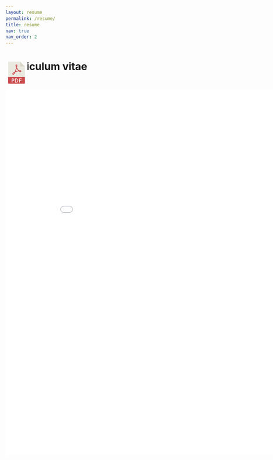```yaml
---
layout: resume
permalink: /resume/
title: resume
nav: true
nav_order: 2
---
```

<h1>curriculum vitae</h1>
<!-- Place PDF download link at the top right. -->
<div class="row" style="margin-top: -3.5em;">
	<a class="ml-auto mr-2" href="../assets/pdf/Curriculum_Vitae.pdf" target="_blank">
	  <img height="60px" src="../assets/img/pdf_icon.svg" />
	</a>
</div>
<div class="row" style="margin-top: 1em;">
    <embed src="../assets/pdf/Curriculum_Vitae.pdf" width="900" height="1000" type="application/pdf">
</div>